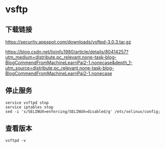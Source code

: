 # vsftp



## 下载链接

https://security.appspot.com/downloads/vsftpd-3.0.3.tar.gz

https://blog.csdn.net/lixinfu1980/article/details/80414257?utm_medium=distribute.pc_relevant.none-task-blog-BlogCommendFromMachineLearnPai2-1.nonecase&depth_1-utm_source=distribute.pc_relevant.none-task-blog-BlogCommendFromMachineLearnPai2-1.nonecase

## 停止服务

```
service vsftpd stop 
service iptables stop 
sed -i 's/SELINUX=enforcing/SELINUX=disabled/g' /etc/selinux/config; 
```

## 查看版本

```
vsftpd -v 
```

